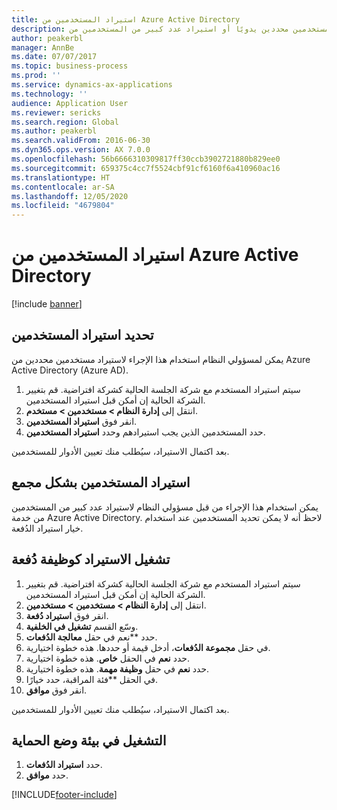 ```yaml
---
title: استيراد المستخدمين من Azure Active Directory
description: يمكن لمسؤولي النظام استخدام هذا الإجراء لاستيراد مستخدمين محددين يدويًا أو استيراد عدد كبير من المستخدمين من Azure Active Directory.
author: peakerbl
manager: AnnBe
ms.date: 07/07/2017
ms.topic: business-process
ms.prod: ''
ms.service: dynamics-ax-applications
ms.technology: ''
audience: Application User
ms.reviewer: sericks
ms.search.region: Global
ms.author: peakerbl
ms.search.validFrom: 2016-06-30
ms.dyn365.ops.version: AX 7.0.0
ms.openlocfilehash: 56b6666310309817ff30ccb3902721880b829ee0
ms.sourcegitcommit: 659375c4cc7f5524cbf91cf6160f6a410960ac16
ms.translationtype: HT
ms.contentlocale: ar-SA
ms.lasthandoff: 12/05/2020
ms.locfileid: "4679804"
---
```

# <a name="import-users-from-azure-active-directory"></a>استيراد المستخدمين من Azure Active Directory

[!include [banner](../../includes/banner.md)]

## <a name="import-select-users"></a>تحديد استيراد المستخدمين‬

يمكن لمسؤولي النظام استخدام هذا الإجراء لاستيراد مستخدمين محددين من Azure Active Directory (Azure AD).

1. سيتم استيراد المستخدم مع شركة الجلسة الحالية كشركة افتراضية. قم بتغيير الشركة الحالية إن أمكن قبل استيراد المستخدمين.
2. انتقل إلى **إدارة النظام > مستخدمين > مستخدم**.
3. انقر فوق **استيراد المستخدمين**.
4. حدد المستخدمين الذين يجب استيرادهم وحدد **استيراد المستخدمين**.

بعد اكتمال الاستيراد، سيُطلب منك تعيين الأدوار للمستخدمين.

## <a name="import-users-in-bulk"></a>استيراد المستخدمين بشكل مجمع

يمكن استخدام هذا الإجراء من قبل مسؤولي النظام لاستيراد عدد كبير من المستخدمين من خدمة Azure Active Directory.
لاحظ أنه لا يمكن تحديد المستخدمين عند استخدام خيار استيراد الدُفعة.

## <a name="run-the-import-as-a-batch-job"></a>تشغيل الاستيراد كوظيفة دُفعة
1. سيتم استيراد المستخدم مع شركة الجلسة الحالية كشركة افتراضية. قم بتغيير الشركة الحالية إن أمكن قبل استيراد المستخدمين.
2. انتقل إلى **إدارة النظام > مستخدمين > مستخدمين**.
3. انقر فوق **استيراد دُفعة‬**.
4. وسّع القسم **تشغيل في الخلفية‬‬**.
4. حدد **نعم في حقل **معالجة الدُفعات**.
6. في حقل **مجموعة الدُفعات**، أدخل قيمة أو حددها. هذه خطوة اختيارية.  
7. حدد **نعم** في الحقل **خاص**. هذه خطوة اختيارية.  
8. حدد **نعم** في حقل **وظيفة مهمة**. هذه خطوة اختيارية.  
9. في الحقل **فئة المراقبة، حدد خيارًا.
10. انقر فوق **موافق**.

بعد اكتمال الاستيراد، سيُطلب منك تعيين الأدوار للمستخدمين.

## <a name="run-in-a-sandbox-environment"></a>التشغيل في بيئة وضع الحماية
1. حدد **استيراد الدُفعات**.
2. حدد **موافق**.


[!INCLUDE[footer-include](../../../../includes/footer-banner.md)]